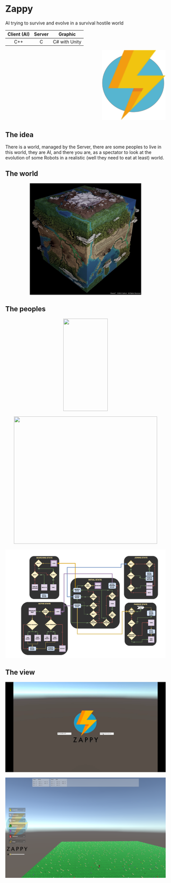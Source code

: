 # Zappy

AI trying to survive and evolve in a survival hostile world
<p align="center">

| Client (AI)   | Server        | Graphic      |
|:-------------:|:-------------:|:------------:|
| C++           | C             | C# with Unity|

</p>

<p align="right"> 
<img src="Documentation/images/ZappyLogo.png" width="200" height="220">
</p>

## The idea
There is a world, managed by the Server, there are some peoples to live in this world, they are AI, and there you are, as a spectator to look at the evolution of some Robots in a realistic (well they need to eat at least) world.

## The world
<p align="center"> 
<img src="Documentation/images/world.png" width="350" height="350">
</p>



## The peoples
<p align="center"> 
<img src="Documentation/images/robot2.png" width="140" height="290">
</p>
<p align="center"> 
<img src="Documentation/images/AIDiagram.png" width="450" height="400">
</p>
<p align="center"> 
<img src="Documentation/images/AIStates.png">
</p>

## The view
<p align="center"> 
<img src="Documentation/images/menu.png">
</p>
<p align="center"> 
<img src="Documentation/images/view.png">
</p>

